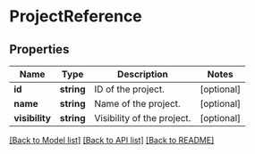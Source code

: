 # ProjectReference

## Properties
Name | Type | Description | Notes
------------ | ------------- | ------------- | -------------
**id** | **string** | ID of the project. | [optional] 
**name** | **string** | Name of the project. | [optional] 
**visibility** | **string** | Visibility of the project. | [optional] 

[[Back to Model list]](../README.md#documentation-for-models) [[Back to API list]](../README.md#documentation-for-api-endpoints) [[Back to README]](../README.md)


